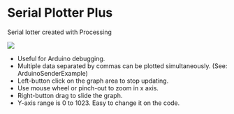 # Serial Plotter Plus
Serial lotter created with Processing

<img src="/screenshot.gif">

- Useful for Arduino debugging.
- Multiple data separated by commas can be plotted simultaneously. (See: ArduinoSenderExample)
- Left-button click on the graph area to stop updating.
- Use mouse wheel or pinch-out to zoom in x axis.
- Right-button drag to slide the graph.
- Y-axis range is 0 to 1023. Easy to change it on the code.
